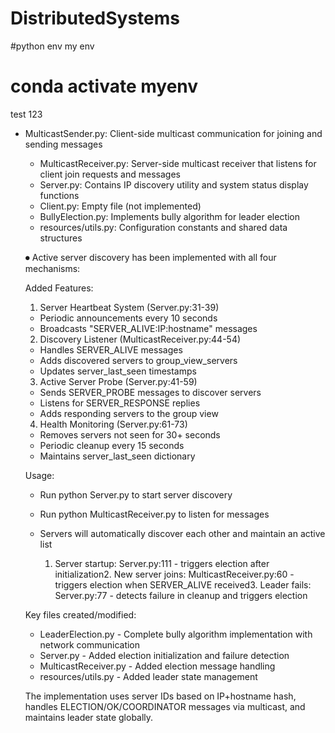 # DistributedSystems



#python env my env
# conda activate myenv 


test 123 

- MulticastSender.py: Client-side multicast communication for joining and sending messages
  - MulticastReceiver.py: Server-side multicast receiver that listens for client join requests and messages
  - Server.py: Contains IP discovery utility and system status display functions
  - Client.py: Empty file (not implemented)
  - BullyElection.py: Implements bully algorithm for leader election
  - resources/utils.py: Configuration constants and shared data structures




  ⏺ Active server discovery has been implemented with all four mechanisms:

  Added Features:

  1. Server Heartbeat System (Server.py:31-39)
    - Periodic announcements every 10 seconds
    - Broadcasts "SERVER_ALIVE:IP:hostname" messages
  2. Discovery Listener (MulticastReceiver.py:44-54)
    - Handles SERVER_ALIVE messages
    - Adds discovered servers to group_view_servers
    - Updates server_last_seen timestamps
  3. Active Server Probe (Server.py:41-59)
    - Sends SERVER_PROBE messages to discover servers
    - Listens for SERVER_RESPONSE replies
    - Adds responding servers to the group view
  4. Health Monitoring (Server.py:61-73)
    - Removes servers not seen for 30+ seconds
    - Periodic cleanup every 15 seconds
    - Maintains server_last_seen dictionary

  Usage:

  - Run python Server.py to start server discovery
  - Run python MulticastReceiver.py to listen for messages
  - Servers will automatically discover each other and maintain an active list


    1. Server startup: Server.py:111 - triggers election after initialization2. New server joins: MulticastReceiver.py:60 - triggers election when SERVER_ALIVE received3. Leader fails: Server.py:77 -
  detects failure in cleanup and triggers election

  Key files created/modified:
  - LeaderElection.py - Complete bully algorithm implementation with network communication
  - Server.py - Added election initialization and failure detection
  - MulticastReceiver.py - Added election message handling
  - resources/utils.py - Added leader state management

  The implementation uses server IDs based on IP+hostname hash, handles ELECTION/OK/COORDINATOR messages via multicast, and maintains leader state globally.